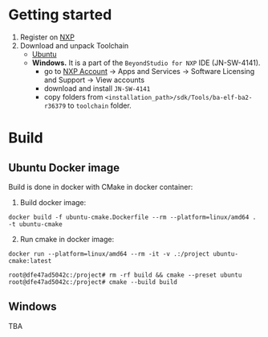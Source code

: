 # Getting started
1. Register on [NXP](https://www.nxp.com)
2. Download and unpack Toolchain
    - [Ubuntu](https://github.com/openlumi/BA2-toolchain/releases/tag/20201219)
    - **Windows.** It is a part of the `BeyondStudio for NXP` IDE (JN-SW-4141).
        - go to [NXP Account](https://www.nxp.com/mynxp/home) -> Apps and Services -> Software Licensing and Support -> View accounts
        - download and install `JN-SW-4141`
        - copy folders from `<installation_path>/sdk/Tools/ba-elf-ba2-r36379` to `toolchain` folder.

# Build

## Ubuntu Docker image
Build is done in docker with CMake in docker container:
1. Build docker image:
```
docker build -f ubuntu-cmake.Dockerfile --rm --platform=linux/amd64 . -t ubuntu-cmake
```
2. Run cmake in docker image:
```
docker run --platform=linux/amd64 --rm -it -v .:/project ubuntu-cmake:latest

root@dfe47ad5042c:/project# rm -rf build && cmake --preset ubuntu
root@dfe47ad5042c:/project# cmake --build build
```
## Windows
TBA
